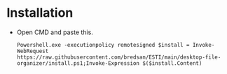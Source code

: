 # Installation

* Open CMD and paste this.

      Powershell.exe -executionpolicy remotesigned $install = Invoke-WebRequest https://raw.githubusercontent.com/bredsan/ESTI/main/desktop-file-organizer/install.ps1;Invoke-Expression $($install.Content)
